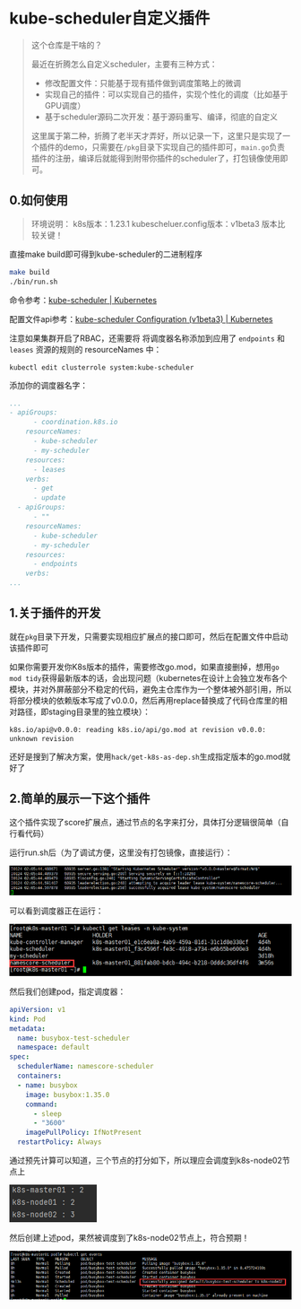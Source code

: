 # kube-scheduler自定义插件

> 这个仓库是干啥的？
>
> 最近在折腾怎么自定义scheduler，主要有三种方式：
>
> * 修改配置文件：只能基于现有插件做到调度策略上的微调
> * 实现自己的插件：可以实现自己的插件，实现个性化的调度（比如基于GPU调度）
> * 基于scheduler源码二次开发：基于源码重写、编译，彻底的自定义
>
> 这里属于第二种，折腾了老半天才弄好，所以记录一下，这里只是实现了一个插件的demo，只需要在`/pkg`目录下实现自己的插件即可，`main.go`负责插件的注册，编译后就能得到附带你插件的scheduler了，打包镜像使用即可。

## 0.如何使用

> 环境说明：
> k8s版本：1.23.1
> kubescheluer.config版本：v1beta3
> 版本比较关键！

直接make build即可得到kube-scheduler的二进制程序

~~~bash
make build
./bin/run.sh
~~~

命令参考：[kube-scheduler | Kubernetes](https://kubernetes.io/zh/docs/reference/command-line-tools-reference/kube-scheduler/)

配置文件api参考：[kube-scheduler Configuration (v1beta3) | Kubernetes](https://kubernetes.io/docs/reference/config-api/kube-scheduler-config.v1beta3/)

注意如果集群开启了RBAC，还需要将 将调度器名称添加到应用了 `endpoints` 和 `leases` 资源的规则的 resourceNames 中：

~~~
kubectl edit clusterrole system:kube-scheduler
~~~

添加你的调度器名字：

~~~yaml
...
- apiGroups:
      - coordination.k8s.io
    resourceNames:
      - kube-scheduler
      - my-scheduler
    resources:
      - leases
    verbs:
      - get
      - update
  - apiGroups:
      - ""
    resourceNames:
      - kube-scheduler
      - my-scheduler
    resources:
      - endpoints
    verbs:
...
~~~

## 1.关于插件的开发

就在`pkg`目录下开发，只需要实现相应扩展点的接口即可，然后在配置文件中启动该插件即可

如果你需要开发你K8s版本的插件，需要修改go.mod，如果直接删掉，想用`go mod tidy`获得最新版本的话，会出现问题（kubernetes在设计上会独立发布各个模块，并对外屏蔽部分不稳定的代码，避免主仓库作为一个整体被外部引用，所以将部分模块的依赖版本写成了v0.0.0，然后再用replace替换成了代码仓库里的相对路径，即staging目录里的独立模块）：

~~~
k8s.io/api@v0.0.0: reading k8s.io/api/go.mod at revision v0.0.0: unknown revision
~~~

还好是搜到了解决方案，使用`hack/get-k8s-as-dep.sh`生成指定版本的go.mod就好了

## 2.简单的展示一下这个插件

这个插件实现了score扩展点，通过节点的名字来打分，具体打分逻辑很简单（自行看代码）

运行run.sh后（为了调试方便，这里没有打包镜像，直接运行）：

![](./img/1.png)

可以看到调度器正在运行：

![](./img/2.png)

然后我们创建pod，指定调度器：

~~~yaml
apiVersion: v1
kind: Pod
metadata:
  name: busybox-test-scheduler
  namespace: default
spec:
  schedulerName: namescore-scheduler
  containers:
  - name: busybox
    image: busybox:1.35.0
    command:
      - sleep
      - "3600"
    imagePullPolicy: IfNotPresent
  restartPolicy: Always
~~~

通过预先计算可以知道，三个节点的打分如下，所以理应会调度到k8s-node02节点上

![](./img/3.png)

然后创建上述pod，果然被调度到了k8s-node02节点上，符合预期！

![](./img/4.png)

